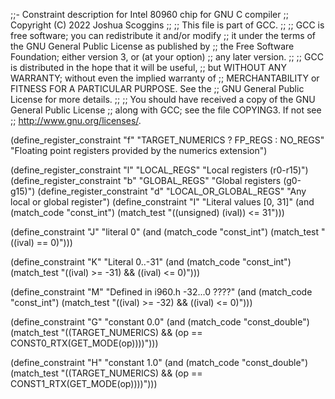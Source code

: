 ;;- Constraint description for Intel 80960 chip for GNU C compiler
;;   Copyright (C) 2022 Joshua Scoggins
;;
;; This file is part of GCC.
;;
;; GCC is free software; you can redistribute it and/or modify
;; it under the terms of the GNU General Public License as published by
;; the Free Software Foundation; either version 3, or (at your option)
;; any later version.
;;
;; GCC is distributed in the hope that it will be useful,
;; but WITHOUT ANY WARRANTY; without even the implied warranty of
;; MERCHANTABILITY or FITNESS FOR A PARTICULAR PURPOSE.  See the
;; GNU General Public License for more details.
;;
;; You should have received a copy of the GNU General Public License
;; along with GCC; see the file COPYING3.  If not see
;; <http://www.gnu.org/licenses/>.


(define_register_constraint "f" "TARGET_NUMERICS ? FP_REGS : NO_REGS"
 "Floating point registers provided by the numerics extension")

(define_register_constraint "l" "LOCAL_REGS" "Local registers (r0-r15)")
(define_register_constraint "b" "GLOBAL_REGS" "Global registers (g0-g15)")
(define_register_constraint "d" "LOCAL_OR_GLOBAL_REGS" "Any local or global register")
(define_constraint "I" 
 "Literal values [0, 31]"
 (and (match_code "const_int")
      (match_test "((unsigned) (ival)) <= 31")))

(define_constraint "J"
 "literal 0"
 (and (match_code "const_int")
      (match_test "((ival) == 0)")))


(define_constraint "K"
 "Literal 0..-31"
 (and (match_code "const_int")
      (match_test "((ival) >= -31) && ((ival) <= 0)")))


(define_constraint "M"
 "Defined in i960.h -32...0 ????"
 (and (match_code "const_int")
      (match_test "((ival) >= -32) && ((ival) <= 0)")))

(define_constraint "G"
 "constant 0.0"
 (and (match_code "const_double")
      (match_test "((TARGET_NUMERICS) && (op == CONST0_RTX(GET_MODE(op))))")))

(define_constraint "H"
 "constant 1.0"
 (and (match_code "const_double")
      (match_test "((TARGET_NUMERICS) && (op == CONST1_RTX(GET_MODE(op))))")))
